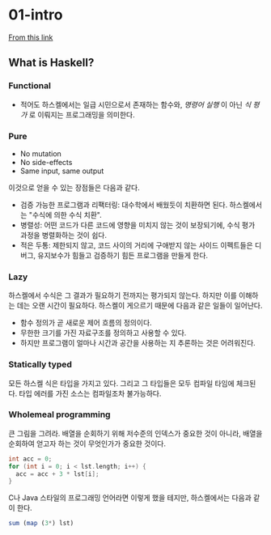 # 01-intro

[From this link](http://www.cis.upenn.edu/~cis194/spring13/lectures/01-intro.html)

## What is Haskell?

### Functional

- 적어도 하스켈에서는 일급 시민으로서 존재하는 함수와, _명령어 실행_ 이 아닌 _식 평가_ 로 이뤄지는 프로그래밍을 의미한다.

### Pure

- No mutation
- No side-effects
- Same input, same output

이것으로 얻을 수 있는 장점들은 다음과 같다.

- 검증 가능한 프로그램과 리팩터링: 대수학에서 배웠듯이 치환하면 된다. 하스켈에서는 "수식에 의한 수식 치환".
- 병렬성: 어떤 코드가 다른 코드에 영향을 미치지 않는 것이 보장되기에, 수식 평가 과정을 병렬화하는 것이 쉽다.
- 적은 두통: 제한되지 않고, 코드 사이의 거리에 구애받지 않는 사이드 이펙트들은 디버그, 유지보수가 힘들고 검증하기 힘든 프로그램을 만들게 한다.

### Lazy

하스켈에서 수식은 그 결과가 필요하기 전까지는 평가되지 않는다. 하지만 이를 이해하는 데는 오랜 시간이 필요하다. 하스켈이 게으르기 때문에 다음과 같은 일들이 일어난다.

- 함수 정의가 곧 새로운 제어 흐름의 정의이다.
- 무한한 크기를 가진 자료구조를 정의하고 사용할 수 있다.
- 하지만 프로그램이 얼마나 시간과 공간을 사용하는 지 추론하는 것은 어려워진다.

### Statically typed

모든 하스켈 식은 타입을 가지고 있다. 그리고 그 타입들은 모두 컴파일 타임에 체크된다. 타입 에러를 가진 소스는 컴파일조차 불가능하다.

### Wholemeal programming

큰 그림을 그려라. 배열을 순회하기 위해 저수준의 인덱스가 중요한 것이 아니라, 배열을 순회하여 얻고자 하는 것이 무엇인가가 중요한 것이다.

```c
int acc = 0;
for (int i = 0; i < lst.length; i++) {
  acc = acc + 3 * lst[i];
}
```

C나 Java 스타일의 프로그래밍 언어라면 이렇게 했을 테지만, 하스켈에서는 다음과 같이 한다.

```haskell
sum (map (3*) lst)
```
